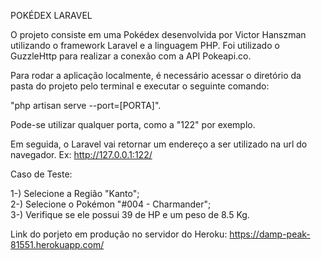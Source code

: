 POKÉDEX LARAVEL

O projeto consiste em uma Pokédex desenvolvida por Victor Hanszman utilizando o framework Laravel e a linguagem PHP. Foi utilizado o GuzzleHttp para realizar a conexão com a API Pokeapi.co.

Para rodar a aplicação localmente, é necessário acessar o diretório da pasta do projeto pelo terminal e executar o seguinte comando: 

"php artisan serve --port=[PORTA]".

Pode-se utilizar qualquer porta, como a "122" por exemplo.

Em seguida, o Laravel vai retornar um endereço a ser utilizado na url do navegador.
Ex: http://127.0.0.1:122/


Caso de Teste:

1-) Selecione a Região "Kanto";    
2-) Selecione o Pokémon "#004 - Charmander";     
3-) Verifique se ele possui 39 de HP e um peso de 8.5 Kg.       


Link do porjeto em produção no servidor do Heroku:
https://damp-peak-81551.herokuapp.com/
